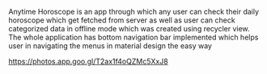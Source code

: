 Anytime Horoscope is an app through which any user can check their daily
horoscope which get fetched from server as well as user can check categorized data
in offline mode which was created using recycler view.
The whole application has bottom navigation bar implemented which helps user in
navigating the menus in material design the easy way


https://photos.app.goo.gl/T2ax1f4oQZMc5XxJ8
